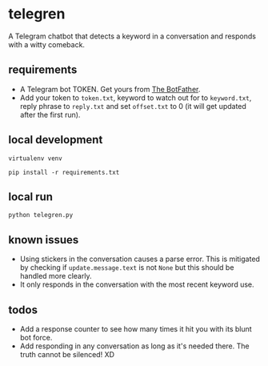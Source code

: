 # telegren

A Telegram chatbot that detects a keyword in a conversation and responds with a witty comeback.

## requirements
- A Telegram bot TOKEN. Get yours from [The BotFather](https://telegram.me/botfather).
- Add your token to `token.txt`, keyword to watch out for to `keyword.txt`, reply phrase to `reply.txt` and set `offset.txt` to 0 (it will get updated after the first run).

## local development
`virtualenv venv`

`pip install -r requirements.txt`

## local run
`python telegren.py`

## known issues
- Using stickers in the conversation causes a parse error. This is mitigated by checking if `update.message.text` is not `None` but this should be handled more clearly.
- It only responds in the conversation with the most recent keyword use.

## todos
- Add a response counter to see how many times it hit you with its blunt bot force.
- Add responding in any conversation as long as it's needed there. The truth cannot be silenced! XD
